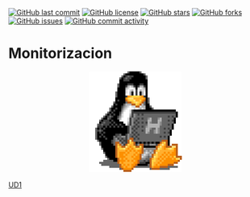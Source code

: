 [![GitHub last commit](https://img.shields.io/github/last-commit/Guille98-ASIR/Monitorizacion?style=flat-square&logo=github)](https://github.com/Guille98-ASIR/Monitorizacion)
[![GitHub license](https://img.shields.io/github/license/Guille98-ASIR/Monitorizacion?style=flat-square&logo=github)](https://github.com/Guille98-ASIR/Monitorizacion/blob/main/LICENSE)
[![GitHub stars](https://img.shields.io/github/stars/Guille98-ASIR/Monitorizacion?style=flat-square&logo=github)](https://github.com/Guille98-ASIR/Monitorizacion/stargazers)
[![GitHub forks](https://img.shields.io/github/forks/Guille98-ASIR/Monitorizacion?style=flat-square&logo=github)](https://github.com/Guille98-ASIR/Monitorizacion/network/members)
[![GitHub issues](https://img.shields.io/github/issues/Guille98-ASIR/Monitorizacion?style=flat-square&logo=github)](https://github.com/Guille98-ASIR/Monitorizacion/issues)
[![GitHub commit activity](https://img.shields.io/github/commit-activity/y/Guille98-ASIR/Monitorizacion?style=flat-square&logo=github)](https://github.com/Guille98-ASIR/Monitorizacion/commits)

# Monitorizacion

<div align="center">
  <img src="/ud1/img/tux.gif" alt="si" />
</div>


[UD1](/ud1/ud1.md)


